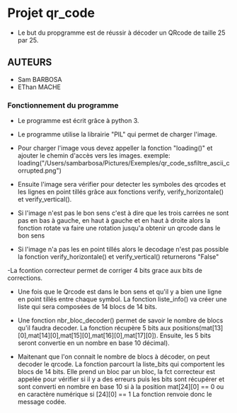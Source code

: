 # Projet qr_code

- Le but du propgramme est de réussir à décoder un QRcode de taille 25 par 25.

## AUTEURS
- Sam BARBOSA
- EThan MACHE

### Fonctionnement du programme

- Le programme est écrit grâce à python 3.

- Le programme utilise la librairie "PIL"  qui permet de charger l'image.

- Pour charger l'image vous devez appeller la fonction "loading()" et ajouter le chemin d'accès vers les images.
exemple: loading("/Users/sambarbosa/Pictures/Exemples/qr_code_ssfiltre_ascii_corrupted.png")

- Ensuite l'image  sera vérifier pour detecter les symboles des qrcodes et les lignes en point tillés grâce aux fonctions verify, verify_horizontale() et verify_vertical().

- Si l'image n'est pas le bon sens c'est à dire que les trois carrées ne sont pas en bas à gauche, en haut à gauche et en haut à droite alors la fonction rotate va faire une rotation jusqu'a obtenir un qrcode dans le bon sens

- Si l'image n'a pas les en point tillés alors le decodage n'est pas possible la fonction verify_horizontale() et verify_vertical()
returnerons "False"

-La fcontion correcteur permet de corriger 4 bits grace aux bits de corrections.

- Une fois que le Qrcode est dans le bon sens et qu'il y a bien une ligne en point tillés entre chaque symbol. La fonction liste_info() va créer une liste qui sera composées de 14 blocs de 14 bits.


- Une fonction nbr_bloc_decoder()  permet de savoir le nombre de blocs qu'il faudra decoder. La fonction récupère 5 bits aux positions(mat[13][0],mat[14][0],mat[15][0],mat[16][0],mat[17][0]). Ensuite, les 5 bits seront convertie en un nombre en base 10 décimal).


- Maitenant que l'on connait le nombre de blocs à décoder, on peut decoder le qrcode. La fonction parcourt la liste_bits qui comportent les blocs de 14 bits. Elle prend un bloc par un bloc, la fct correcteur est appelée pour vérifier si il y a des erreurs puis les bits sont récupérer et  sont converti en nombre en base 10 si à la position mat[24][0] == 0 ou en caractère numérique si [24][0] == 1
La fonction renvoie donc le message codée.













